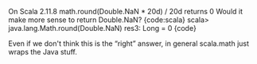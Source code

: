 On Scala 2.11.8
math.round(Double.NaN * 20d) / 20d 
returns 0
Would it make more sense to return Double.NaN?
{code:scala}
scala> java.lang.Math.round(Double.NaN)
res3: Long = 0
{code}

Even if we don't think this is the “right” answer, in general scala.math just wraps the Java stuff.
